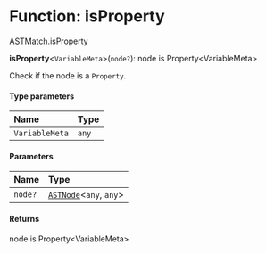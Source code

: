 # Function: isProperty

[ASTMatch](/auto-docs/variable-core/modules/ASTMatch.md).isProperty

**isProperty**<`VariableMeta`>(`node?`): node is Property\<VariableMeta>

Check if the node is a `Property`.

#### Type parameters

| Name | Type |
| :------ | :------ |
| `VariableMeta` | `any` |

#### Parameters

| Name | Type |
| :------ | :------ |
| `node?` | [`ASTNode`](/auto-docs/variable-core/classes/ASTNode.md)<`any`, `any`> |

#### Returns

node is Property\<VariableMeta>
